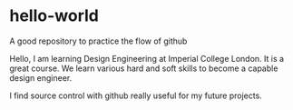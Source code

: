 # hello-world
A good repository to practice the flow of github

Hello, I am learning Design Engineering at Imperial College London.
It is a great course. We learn various hard and soft skills to become a capable design engineer.

I find source control with github really useful for my future projects.
